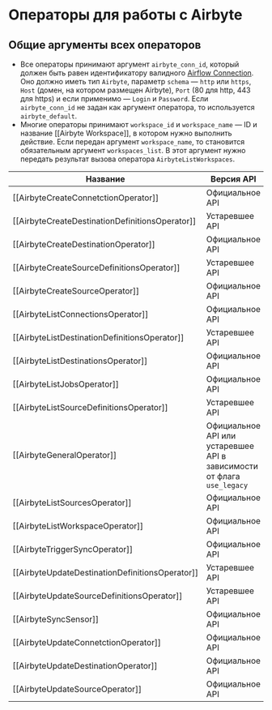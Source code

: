 # Операторы для работы с Airbyte
## Общие аргументы всех операторов
- Все операторы принимают аргумент `airbyte_conn_id`, который должен быть равен идентификатору валидного [Airflow Connection](https://airflow.apache.org/docs/apache-airflow/stable/howto/connection.html#creating-a-connection-with-the-ui). Оно должно иметь тип `Airbyte`, параметр `schema` — `http` или `https`, `Host` (домен, на котором размещен Airbyte), `Port` (80 для http, 443 для https) и если применимо — `Login` и `Password`. Если `airbyte_conn_id` не задан как аргумент оператора, то используется `airbyte_default`.
- Многие операторы принимают `workspace_id` и `workspace_name` — ID и название [[Airbyte Workspace]], в котором нужно выполнить действие. Если передан аргумент `workspace_name`, то становится обязательным аргумент `workspaces_list`. В этот аргумент нужно передать результат вызова оператора `AirbyteListWorkspaces`.

| Название                                        | Версия API                                                             |
| ----------------------------------------------- | ---------------------------------------------------------------------- |
| [[AirbyteCreateConnetctionOperator]]            | Официальное API                                                        |
| [[AirbyteCreateDestinationDefinitionsOperator]] | Устаревшее API                                                         |
| [[AirbyteCreateDestinationOperator]]            | Официальное API                                                        |
| [[AirbyteCreateSourceDefinitionsOperator]]      | Устаревшее API                                                         |
| [[AirbyteCreateSourceOperator]]                 | Официальное API                                                        |
| [[AirbyteListConnectionsOperator]]              | Официальное API                                                        |
| [[AirbyteListDestinationDefinitionsOperator]]   | Устаревшее API                                                         |
| [[AirbyteListDestinationsOperator]]             | Официальное API                                                        |
| [[AirbyteListJobsOperator]]                     | Официальное API                                                        |
| [[AirbyteListSourceDefinitionsOperator]]        | Устаревшее API                                                         |
| [[AirbyteGeneralOperator]]                      | Официальное API или устаревшее API в зависимости от флага `use_legacy` |
| [[AirbyteListSourcesOperator]]                  | Официальное API                                                        |
| [[AirbyteListWorkspaceOperator]]                | Официальное API                                                        |
| [[AirbyteTriggerSyncOperator]]                  | Официальное API                                                        |
| [[AirbyteUpdateDestinationDefinitionsOperator]] | Устаревшее API                                                         |
| [[AirbyteUpdateSourceDefinitionsOperator]]      | Устаревшее API                                                         |
| [[AirbyteSyncSensor]]                           | Официальное API                                                        |
| [[AirbyteUpdateConnetctionOperator]]            | Официальное API                                                        |
| [[AirbyteUpdateDestinationOperator]]            | Официальное API                                                        |
| [[AirbyteUpdateSourceOperator]]                 | Официальное API                                                        |




